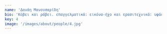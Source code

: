 ```yaml
---
name: 'Δανάη Μανουσαρίδη'
bio: 'Kόβει και ράβει. επαγγελματικά: εικόνα-ήχο και ερασιτεχνικά: υφάσματα-κουμπιά. με αγάπη.'
key: 4
image: '/images/about/people/4.jpg'
---
```

